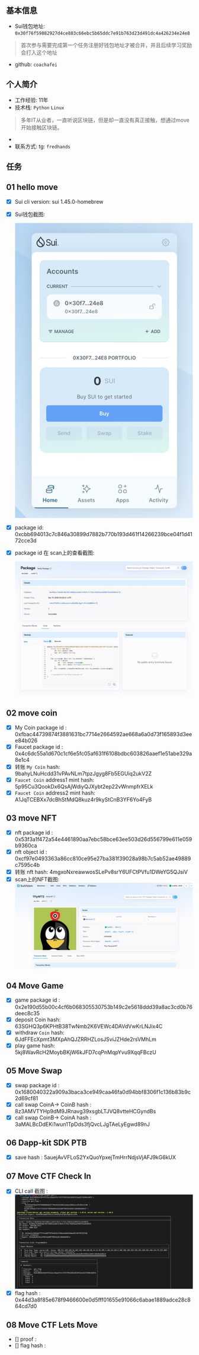 ## 基本信息
- Sui钱包地址: `0x30f76f59882927d4ce883c66ebc5b65ddc7e91b763d23d491dc4a426234e24e8`
> 首次参与需要完成第一个任务注册好钱包地址才被合并，并且后续学习奖励会打入这个地址
- github: `coachafei`

## 个人简介
- 工作经验: 11年
- 技术栈: `Python` `Linux`
> 多年IT从业者，一直听说区块链，但是却一直没有真正接触，想通过move开始接触区块链。 
- 
- 联系方式: tg: `fredhands` 

## 任务

##   01 hello move  
- [x] Sui cli version: sui 1.45.0-homebrew
- [x] Sui钱包截图: 

    ![Sui钱包截图](./images/wallet.jpg)
- [x] package id: 0xcbb694013c7c846a30899d7882b770b193d461f14266239bce04f1d4172cce3d
- [x] package id 在 scan上的查看截图:

    ![Scan截图](./images/package_id.jpg)

##   02 move coin
- [x] My Coin package id : 0xfbac44739874f3881631bc7714e2664592ae668a6a0d73f165893d3eee84b026
- [x] Faucet package id : 0x4c6dc55a1d670c1cf6e5fc05af631f6108bdbc603826aaef1e51abe329a8e1c4
- [x] 转账 `My Coin` hash: 9bahyLNuHcdd31vPAvNLm7tpzJgyg8Fb5EGUiq2ukV2Z
- [x] `Faucet Coin` address1 mint hash: 5p95Cu3QookDx6QsAjWdiyQJXybt2ep22vWnmpfrXELk
- [x] `Faucet Coin` address2 mint hash: A1JqTCEBXx7dcBhStMdQ8kuz4r9kyStCnB3YF6Yo4FyB

##   03 move NFT
- [x] nft package id : 0x53f3a1f472a54e4461890aa7ebc58bce63ee503d26d556799e611e059b9360ca
- [x] nft object id : 0xcf97e0493363a86cc810ce95e27ba381f39028a98b7c5ab52ae49889c7595c4b
- [x] 转账 nft  hash: 4mgxoNxreawwosSLePv8srY6UFCtPVfu1DWeYG5QJsiV
- [x] scan上的NFT截图:![Scan截图](./images/transfer_nft.png)

##   04 Move Game
- [x] game package id : 0x2e190d55b00c4cf6b068305530753b149c2e5618ddd39a8ac3cd0b76deec8c35
- [x] deposit Coin hash: 63SGHQ3p6KPHtB38TwNmb2K6VEWc4DAVdVwKrLNJix4C
- [x] withdraw `Coin` hash: 6JdFFEcXpmt3MXpAhQJZRRHZLosJSviJZHde2rsVMhLm
- [x] play game hash: 5kj8WavRcH2MoybBKjW6kJFD7cqPnMqpYvu9XqqFBczU

##   05 Move Swap
- [x] swap package id : 0x1680040322a909a3baca3ce949caa46fa0d94bbf8306f1c136b83b9c2d69cf81
- [x] call swap CoinA-> CoinB  hash : 8z3AMVTYHp9dM9JRnavg39xsgbLTJVQ8vtteHCGyndBs
- [x] call swap CoinB-> CoinA  hash : 3aMALBcDdEKi1wun1TpDds3fjQvcLJgTAeLyEgwd89nJ

##   06 Dapp-kit SDK PTB
- [x] save hash : 5auejAvVFLoS2YxQuoYpxejTmHrrNdjsVjAFJ9kG6kUX

##   07 Move CTF Check In
- [x] CLI call 截图 : ![截图](./images/cli_call.jpg)
- [x] flag hash : 0x44d3a8f85e678f9466600e0d5fff01655e91066c6abae1889adce28c864cd7d0

##   08 Move CTF Lets Move
- [] proof : 
- [] flag hash :
